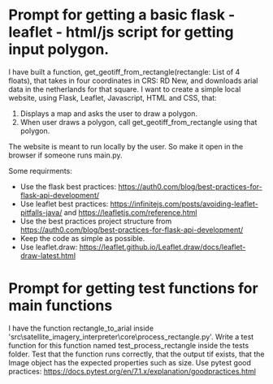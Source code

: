 # Prompt for getting a basic flask - leaflet - html/js script for getting input polygon.

I have built a function, get_geotiff_from_rectangle(rectangle: List of 4 floats), that takes in four coordinates in CRS: RD New, and downloads arial data in the netherlands for that square. I want to create a simple local website, using Flask, Leaflet, Javascript, HTML and CSS, that:
1. Displays a map and asks the user to draw a polygon.
2. When user draws a polygon, call get_geotiff_from_rectangle using that polygon.

The website is meant to run locally by the user. So make it open in the browser if someone runs main.py.

Some requirments:
- Use the flask best practices: https://auth0.com/blog/best-practices-for-flask-api-development/
- Use leaflet best practices: https://infinitejs.com/posts/avoiding-leaflet-pitfalls-java/ and https://leafletjs.com/reference.html
- Use the best practices project structure from https://auth0.com/blog/best-practices-for-flask-api-development/
- Keep the code as simple as possible.
- Use leaflet.draw: https://leaflet.github.io/Leaflet.draw/docs/leaflet-draw-latest.html

# Prompt for getting test functions for main functions

I have the function rectangle_to_arial inside 'src\satellite_imagery_interpreter\core\process_rectangle.py'. Write a test function for this function named test_process_rectangle inside the tests folder. Test that the function runs correctly, that the output tif exists, that the Image object has the expected properties such as size. Use pytest good practices: https://docs.pytest.org/en/7.1.x/explanation/goodpractices.html